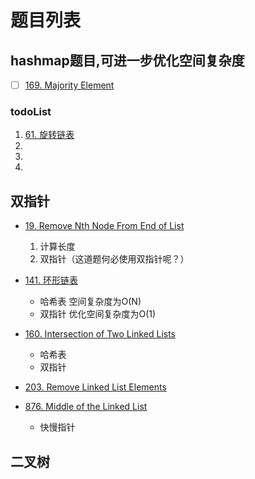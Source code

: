 # 题目列表
## hashmap题目,可进一步优化空间复杂度
+ [ ] [169. Majority Element](https://leetcode-cn.com/problems/majority-element/)
    
### todoList
1. [61. 旋转链表](https://leetcode-cn.com/problems/rotate-list/) 
2. 
3. 
4. 

## 双指针
+ [19. Remove Nth Node From End of List](https://leetcode-cn.com/problems/remove-nth-node-from-end-of-list/)
  1. 计算长度
  2. 双指针（这道题何必使用双指针呢？）

+ [141. 环形链表](https://leetcode-cn.com/problems/linked-list-cycle/)
    + 哈希表 空间复杂度为O(N)
    + 双指针 优化空间复杂度为O(1)
+ [160. Intersection of Two Linked Lists](https://leetcode-cn.com/problems/intersection-of-two-linked-lists/)
    + 哈希表
    + 双指针

+ [203. Remove Linked List Elements](https://leetcode-cn.com/problems/remove-linked-list-elements/) 
+ [876. Middle of the Linked List](https://leetcode-cn.com/problems/middle-of-the-linked-list/)
  + 快慢指针


## 二叉树



